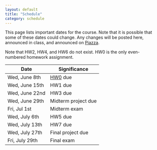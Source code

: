 ```yaml
---
layout: default
title: "Schedule"
category: schedule
---
```


This page lists important dates for the course. Note that it is possible that some
of these dates could change. Any changes will be posted here, announced in class,
and announced on [Piazza](https://piazza.com/jhu/summer2022/en601220/home).

Note that HW2, HW4, and HW6 do not exist. HW0 is the only even-numbered
homework assignment.

Date | Significance
---- | ------------
Wed, June 8th | [HW0](assign/hw0.html) due
Wed, June 15th | HW1 due
Wed, June 22nd | HW3 due
Wed, June 29th | Midterm project due
Fri, Jul 1st | Midterm exam
Wed, July 6th | HW5 due
Wed, July 13th | HW7 due
Wed, July 27th | Final project due
Fri, July 29th | Final exam
